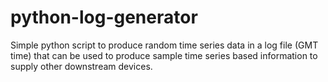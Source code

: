 # python-log-generator
Simple python script to produce random time series data in a log file (GMT time) that can be used to produce sample time series based information to supply other downstream devices.
